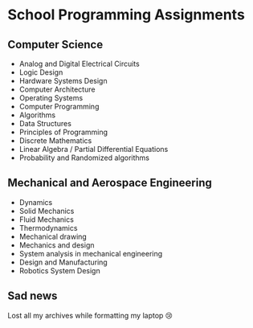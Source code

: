 # School Programming Assignments

## Computer Science

* Analog and Digital Electrical Circuits
* Logic Design
* Hardware Systems Design
* Computer Architecture
* Operating Systems
* Computer Programming
* Algorithms
* Data Structures
* Principles of Programming
* Discrete Mathematics
* Linear Algebra / Partial Differential Equations
* Probability and Randomized algorithms

## Mechanical and Aerospace Engineering

* Dynamics
* Solid Mechanics
* Fluid Mechanics
* Thermodynamics
* Mechanical drawing
* Mechanics and design
* System analysis in mechanical engineering
* Design and Manufacturing
* Robotics System Design

## Sad news

Lost all my archives while formatting my laptop :cry:
